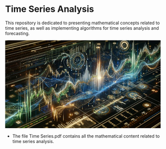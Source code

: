# Time Series Analysis
This repository is dedicated to presenting mathematical concepts related to time series, as well as implementing algorithms for time series analysis and forecasting.

<p align="center">
  <img src="https://github.com/VictorFrancheto/time-series/blob/main/image.JPG">
</p>

  
* The file Time Series.pdf contains all the mathematical content related to time series analysis.
